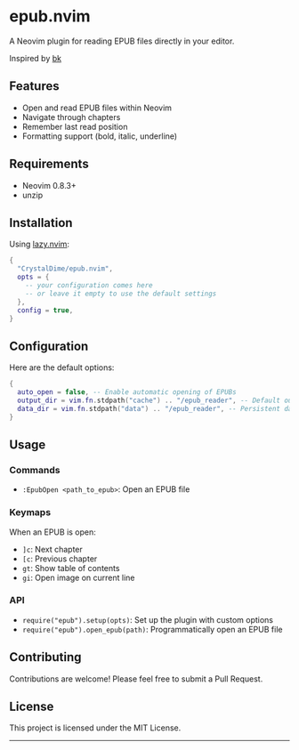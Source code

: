 # epub.nvim

A Neovim plugin for reading EPUB files directly in your editor.

Inspired by [bk](https://github.com/aeosynth/bk)

## Features

- Open and read EPUB files within Neovim
- Navigate through chapters
- Remember last read position
- Formatting support (bold, italic, underline)

## Requirements

- Neovim 0.8.3+
- unzip
  
## Installation

Using [lazy.nvim](https://github.com/folke/lazy.nvim):

```lua
{
  "CrystalDime/epub.nvim",
  opts = {
    -- your configuration comes here
    -- or leave it empty to use the default settings
  },
  config = true,
}
```

## Configuration

Here are the default options:
```lua
{
  auto_open = false, -- Enable automatic opening of EPUBs
  output_dir = vim.fn.stdpath("cache") .. "/epub_reader", -- Default output directory (where epubs are unziped)
  data_dir = vim.fn.stdpath("data") .. "/epub_reader", -- Persistent data directory
}
```

## Usage

### Commands

- `:EpubOpen <path_to_epub>`: Open an EPUB file

### Keymaps

When an EPUB is open:

- `]c`: Next chapter
- `[c`: Previous chapter
- `gt`: Show table of contents
- `gi`: Open image on current line

### API

- `require("epub").setup(opts)`: Set up the plugin with custom options
- `require("epub").open_epub(path)`: Programmatically open an EPUB file

## Contributing

Contributions are welcome! Please feel free to submit a Pull Request.

## License

This project is licensed under the MIT License.

---
